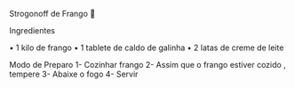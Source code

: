 Strogonoff de Frango :chicken:



Ingredientes 

• 1 kilo de frango 
• 1 tablete de caldo de galinha
• 2 latas de creme de leite

Modo de Preparo 
1- Cozinhar  frango
2- Assim que o frango estiver cozido , tempere
3- Abaixe o fogo 
4- Servir

